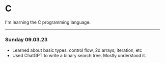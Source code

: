 # C

I'm learning the C programming language.

---

### Sunday 09.03.23

- Learned about basic types, control flow, 2d arrays, iteration, etc
- Used ChatGPT to write a binary search tree. Mostly understood it.

